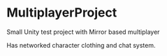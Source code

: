 # MultiplayerProject
 Small Unity test project with Mirror based multiplayer

Has networked character clothing and chat system.
